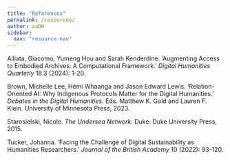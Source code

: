 ```yaml
---
title: "References"
permalink: /resources/
author: aaDH
sidebar:
  nav: "resource-nav"
---
```


Alliata, Giacomo, Yumeng Hou and Sarah Kenderdine. ‘Augmenting Access to Embodied Archives: A Computational Framework.’ _Digital Humanities Quarterly_ 18.3 (2024): 1-20.

Brown, Michelle Lee, Hēmi Whaanga and Jason Edward Lewis. ‘Relation-Oriented AI: Why Indigenous Protocols Matter for the Digital Humanities.’ _Debates in the Digital Humanities._ Eds. Matthew K. Gold and Lauren F. Klein. University of Minnesota Press, 2023.

Starosielski, Nicole. _The Undersea Network._ Duke: Duke University Press, 2015.

Tucker, Johanna. ‘Facing the Challenge of Digital Sustainability as Humanities Researchers.’ _Journal of the British Academy_ 10 (2022): 93-120. 
